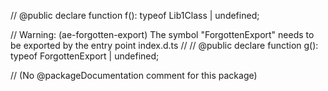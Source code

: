 // @public
declare function f(): typeof Lib1Class | undefined;

// Warning: (ae-forgotten-export) The symbol "ForgottenExport" needs to be exported by the entry point index.d.ts
// 
// @public
declare function g(): typeof ForgottenExport | undefined;


// (No @packageDocumentation comment for this package)
